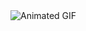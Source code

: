 <img src="https://i.pinimg.com/originals/a3/ec/4f/a3ec4f11a1e26227fe92406d57d75328.gif" alt="Animated GIF">
